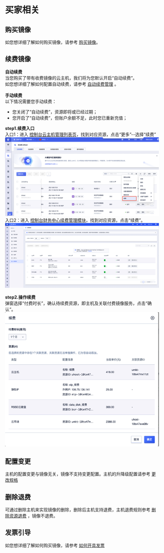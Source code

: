 <a name="WLveb"></a>
# 买家相关
<a name="QhDUH"></a>
## 购买镜像
如您想详细了解如何购买镜像，请参考 [购买镜像](https://ncn1h4lygmej.feishu.cn/wiki/G7RDwk9QVi179Ukxidscg2B2nNe#Pvm5dbswqoQXg7xwpNtc6jPvnbf)。
<a name="KwypH"></a>
## 续费镜像
**自动续费**<br />当您购买了带有收费镜像的云主机，我们将为您默认开启“自动续费”。<br />如您想详细了解如何配置自动续费，请参考 [自动续费管理](https://docs.ucloud.cn/renew/autorenew) 。<br /><br />**手动续费**<br />以下情况需要您手动续费：
- 您关闭了“自动续费”，资源即将或已经过期；
- 您开启了“自动续费”，但账户余额不足，此时您已重新充值；<br />

**step1.续费入口**<br />入口1：进入 [控制台云主机管理列表页](https://console.ucloud.cn/uhost/uhost?hpc=false&gpu=false)，找到对应资源，点击“更多”--选择“续费”<br />![](/images/%E7%BB%AD%E8%B4%B9%E5%85%A5%E5%8F%A3.png)<br />入口2：进入 [控制台财务中心续费管理模块](https://console.ucloud.cn/uaccount/batch_renew)，找到对应资源，点击“续费”。<br />![](/images/%E8%B4%A2%E5%8A%A1%E4%B8%AD%E5%BF%83.png)<br /><br />**step2.操作续费**<br />弹窗选择“付费时长”，确认待续费资源，即主机及关联付费镜像服务，点击“确认”。 <br />![](/images/%E7%BB%AD%E8%B4%B9%E6%97%B6%E9%95%BF.png) <br />
<a name="J8KFH"></a>
## 配置变更
主机的配置变更与镜像无关，镜像不支持变更配置。主机的升降级配置请参考 [更改规格](https://docs.ucloud.cn/uhost/guide/common?id=%e6%9b%b4%e6%94%b9%e8%a7%84%e6%a0%bc)
<a name="d8MH6"></a>
## 删除退费
可通过删除主机来实现镜像的删除，删除后主机支持退费，主机退费规则参考 [删除资源退费](https://docs.ucloud.cn/charge/refund) ，镜像不退费。
<a name="fKbXC"></a>
## 发票引导
如您想详细了解如何购买镜像，请参考 [如何开具发票](https://docs.ucloud.cn/invoice/apply)
